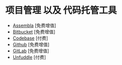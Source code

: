 # 项目管理 以及 代码托管工具

* [Assembla](https://www.assembla.com) [免费增值]
* [Bitbucket](https://bitbucket.org) [免费增值]
* [Codebase](https://www.codebasehq.com/) [付费]
* [Github](https://github.com/) [免费增值]
* [GitLab](https://about.gitlab.com/) [免费增值]
* [Unfuddle](https://unfuddle.com/) [付费]
